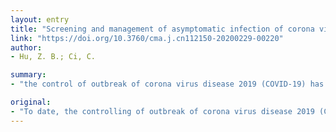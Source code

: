 ```yaml
---
layout: entry
title: "Screening and management of asymptomatic infection of corona virus disease 2019 (COVID-19)"
link: "https://doi.org/10.3760/cma.j.cn112150-20200229-00220"
author:
- Hu, Z. B.; Ci, C.

summary:
- "the control of outbreak of corona virus disease 2019 (COVID-19) has entered into a critical period in China. Recent work resumption and public place is planning to open outside of Hubei. Few days ago, we conducted a study on the epidemiological and clinical characteristics of asymptomatic infections. Screening among the high-risk population and improving the sensitivity of measurement may contribute to the detection and management of the infection."

original:
- "To date, the controlling of outbreak of corona virus disease 2019 (COVID-19) has entered into a critical period in China. Recently, work resumption and public place is planning to open outside of Hubei, suggesting an uncertain and complex development of the epidemic in the next stage. Few days ago, we conducted a study on the epidemiological and clinical characteristics of asymptomatic infections of COVID-19, and found them might be the infection source. We believe that the findings are critical for developing public health intervention strategies for controlling COVID-19 infection in the future. Screening among the high-risk population and improving the sensitivity of measurement may contribute to the detection and management of asymptomatic infection."
---
```


